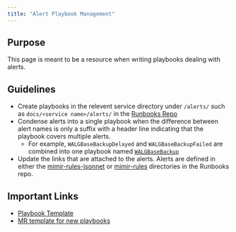 ```yaml
---
title: "Alert Playbook Management"
---
```


## Purpose

This page is meant to be a resource when writing playbooks dealing with alerts. 

## Guidelines

- Create playbooks in the relevent service directory under `/alerts/` such as `docs/<service name>/alerts/` in the [Runbooks Repo](https://gitlab.com/gitlab-com/runbooks)
- Condense alerts into a single playbook when the difference between alert names is only a suffix with a header line indicating that the playbook covers multiple alerts.
  - For example, `WALGBaseBackupDelayed` and `WALGBaseBackupFailed` are combined into one playbook named [`WALGBaseBackup`](https://gitlab.com/gitlab-com/runbooks/-/blob/master/docs/patroni/alerts/walgBaseBackup.md)
- Update the links that are attached to the alerts. Alerts are defined in either the [mimir-rules-jsonnet](https://gitlab.com/gitlab-com/runbooks/-/tree/master/mimir-rules-jsonnet) or [mimir-rules](https://gitlab.com/gitlab-com/runbooks/-/tree/master/mimir-rules) directories in the Runbooks repo.

## Important Links

- [Playbook Template](https://gitlab.com/gitlab-com/runbooks/-/blob/master/docs/template-alert-playbook.md)
- [MR template for new playbooks](https://gitlab.com/gitlab-com/runbooks/-/blob/master/.gitlab/merge_request_templates/alert-playbook-template.md)
